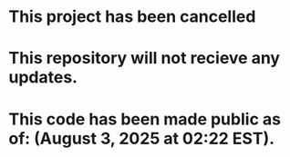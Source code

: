 # This project has been cancelled
# This repository will not recieve any updates.
# This code has been made public as of: (August 3, 2025 at 02:22 EST).
